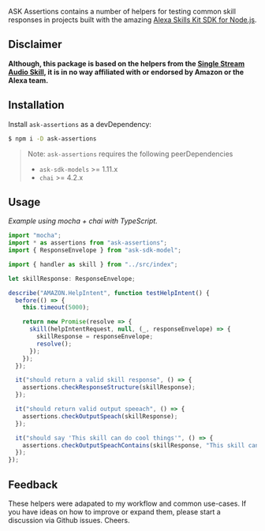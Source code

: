 ASK Assertions contains a number of helpers for testing common skill responses in projects built with the amazing [Alexa Skills Kit SDK for Node.js](https://github.com/alexa/alexa-skills-kit-sdk-for-nodejs).

## Disclaimer

**Although, this package is based on the helpers from the [Single Stream Audio Skill](https://github.com/alexa/skill-sample-nodejs-audio-player/tree/mainline/single-stream), it is in no way affiliated with or endorsed by Amazon or the Alexa team.**

## Installation

Install `ask-assertions` as a devDependency:

```bash
$ npm i -D ask-assertions
```

> Note: `ask-assertions` requires the following peerDependencies
>
> - `ask-sdk-models` >= 1.11.x
> - `chai` >= 4.2.x

## Usage

_Example using mocha + chai with TypeScript._

```typescript
import "mocha";
import * as assertions from "ask-assertions";
import { ResponseEnvelope } from "ask-sdk-model";

import { handler as skill } from "../src/index";

let skillResponse: ResponseEnvelope;

describe("AMAZON.HelpIntent", function testHelpIntent() {
  before(() => {
    this.timeout(5000);

    return new Promise(resolve => {
      skill(helpIntentRequest, null, (_, responseEnvelope) => {
        skillResponse = responseEnvelope;
        resolve();
      });
    });
  });

  it("should return a valid skill response", () => {
    assertions.checkResponseStructure(skillResponse);
  });

  it("should return valid output speeach", () => {
    assertions.checkOutputSpeach(skillResponse);
  });

  it("should say 'This skill can do cool things'", () => {
    assertions.checkOutputSpeachContains(skillResponse, "This skill can do cool things");
  });
});
```

## Feedback

These helpers were adapated to my workflow and common use-cases. If you have ideas on how to improve or expand them, please start a discussion via Github issues. Cheers.
